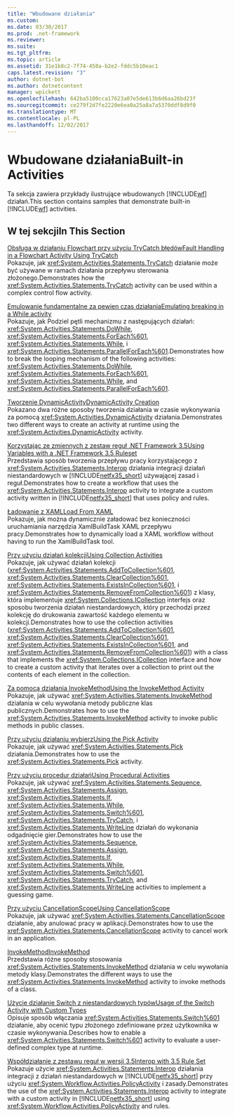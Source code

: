 ```yaml
---
title: "Wbudowane działania"
ms.custom: 
ms.date: 03/30/2017
ms.prod: .net-framework
ms.reviewer: 
ms.suite: 
ms.tgt_pltfrm: 
ms.topic: article
ms.assetid: 31e1b8c2-7f74-458a-b2e2-fddc5b10eac1
caps.latest.revision: "3"
author: dotnet-bot
ms.author: dotnetcontent
manager: wpickett
ms.openlocfilehash: 642ba5100cca17623a07e5de613b6d6aa26bd23f
ms.sourcegitcommit: ce279f2d7fe2220e6ea0a25a8a7a5370ddf8d9f0
ms.translationtype: MT
ms.contentlocale: pl-PL
ms.lasthandoff: 12/02/2017
---
```

# <a name="built-in-activities"></a><span data-ttu-id="fb45a-102">Wbudowane działania</span><span class="sxs-lookup"><span data-stu-id="fb45a-102">Built-in Activities</span></span>
<span data-ttu-id="fb45a-103">Ta sekcja zawiera przykłady ilustrujące wbudowanych [!INCLUDE[wf](../../../../includes/wf-md.md)] działań.</span><span class="sxs-lookup"><span data-stu-id="fb45a-103">This section contains samples that demonstrate built-in [!INCLUDE[wf](../../../../includes/wf-md.md)] activities.</span></span>  
  
## <a name="in-this-section"></a><span data-ttu-id="fb45a-104">W tej sekcji</span><span class="sxs-lookup"><span data-stu-id="fb45a-104">In This Section</span></span>  
 [<span data-ttu-id="fb45a-105">Obsługa w działaniu Flowchart przy użyciu TryCatch błędów</span><span class="sxs-lookup"><span data-stu-id="fb45a-105">Fault Handling in a Flowchart Activity Using TryCatch</span></span>](../../../../docs/framework/windows-workflow-foundation/samples/fault-handling-in-a-flowchart-activity-using-trycatch.md)  
 <span data-ttu-id="fb45a-106">Pokazuje, jak <xref:System.Activities.Statements.TryCatch> działanie może być używane w ramach działania przepływu sterowania złożonego.</span><span class="sxs-lookup"><span data-stu-id="fb45a-106">Demonstrates how the <xref:System.Activities.Statements.TryCatch> activity can be used within a complex control flow activity.</span></span>  
  
 [<span data-ttu-id="fb45a-107">Emulowanie fundamentalne za pewien czas działania</span><span class="sxs-lookup"><span data-stu-id="fb45a-107">Emulating breaking in a While activity</span></span>](../../../../docs/framework/windows-workflow-foundation/samples/emulating-breaking-in-a-while-activity.md)  
 <span data-ttu-id="fb45a-108">Pokazuje, jak Podziel pętli mechanizmu z następujących działań: <xref:System.Activities.Statements.DoWhile>, <xref:System.Activities.Statements.ForEach%601>, <xref:System.Activities.Statements.While>, i <xref:System.Activities.Statements.ParallelForEach%601>.</span><span class="sxs-lookup"><span data-stu-id="fb45a-108">Demonstrates how to break the looping mechanism of the following activities: <xref:System.Activities.Statements.DoWhile>, <xref:System.Activities.Statements.ForEach%601>, <xref:System.Activities.Statements.While>, and <xref:System.Activities.Statements.ParallelForEach%601>.</span></span>  
  
 [<span data-ttu-id="fb45a-109">Tworzenie DynamicActivity</span><span class="sxs-lookup"><span data-stu-id="fb45a-109">DynamicActivity Creation</span></span>](../../../../docs/framework/windows-workflow-foundation/samples/dynamicactivity-creation.md)  
 <span data-ttu-id="fb45a-110">Pokazano dwa różne sposoby tworzenia działania w czasie wykonywania za pomocą <xref:System.Activities.DynamicActivity> działania.</span><span class="sxs-lookup"><span data-stu-id="fb45a-110">Demonstrates two different ways to create an activity at runtime using the <xref:System.Activities.DynamicActivity> activity.</span></span>  
  
 [<span data-ttu-id="fb45a-111">Korzystając ze zmiennych z zestaw reguł .NET Framework 3.5</span><span class="sxs-lookup"><span data-stu-id="fb45a-111">Using Variables with a .NET Framework 3.5 Ruleset</span></span>](../../../../docs/framework/windows-workflow-foundation/samples/using-variables-with-dotnet-ruleset.md)  
 <span data-ttu-id="fb45a-112">Przedstawia sposób tworzenia przepływu pracy korzystającego z <xref:System.Activities.Statements.Interop> działania integracji działań niestandardowych w [!INCLUDE[netfx35_short](../../../../includes/netfx35-short-md.md)] używającej zasad i reguł.</span><span class="sxs-lookup"><span data-stu-id="fb45a-112">Demonstrates how to create a workflow that uses the <xref:System.Activities.Statements.Interop> activity to integrate a custom activity written in [!INCLUDE[netfx35_short](../../../../includes/netfx35-short-md.md)] that uses policy and rules.</span></span>  
  
 [<span data-ttu-id="fb45a-113">Ładowanie z XAML</span><span class="sxs-lookup"><span data-stu-id="fb45a-113">Load From XAML</span></span>](../../../../docs/framework/windows-workflow-foundation/samples/load-from-xaml.md)  
 <span data-ttu-id="fb45a-114">Pokazuje, jak można dynamicznie załadować bez konieczności uruchamiania narzędzia XamlBuildTask XAML przepływu pracy.</span><span class="sxs-lookup"><span data-stu-id="fb45a-114">Demonstrates how to dynamically load a XAML workflow without having to run the XamlBuildTask tool.</span></span>  
  
 [<span data-ttu-id="fb45a-115">Przy użyciu działań kolekcji</span><span class="sxs-lookup"><span data-stu-id="fb45a-115">Using Collection Activities</span></span>](../../../../docs/framework/windows-workflow-foundation/samples/using-collection-activities.md)  
 <span data-ttu-id="fb45a-116">Pokazuje, jak używać działań kolekcji (<xref:System.Activities.Statements.AddToCollection%601>, <xref:System.Activities.Statements.ClearCollection%601>, <xref:System.Activities.Statements.ExistsInCollection%601>, i <xref:System.Activities.Statements.RemoveFromCollection%601>) z klasy, która implementuje <xref:System.Collections.ICollection> interfejs oraz sposobu tworzenia działań niestandardowych, który przechodzi przez kolekcję do drukowania zawartość każdego elementu w kolekcji.</span><span class="sxs-lookup"><span data-stu-id="fb45a-116">Demonstrates how to use the collection activities (<xref:System.Activities.Statements.AddToCollection%601>, <xref:System.Activities.Statements.ClearCollection%601>, <xref:System.Activities.Statements.ExistsInCollection%601>, and <xref:System.Activities.Statements.RemoveFromCollection%601>) with a class that implements the <xref:System.Collections.ICollection> interface and how to create a custom activity that iterates over a collection to print out the contents of each element in the collection.</span></span>  
  
 [<span data-ttu-id="fb45a-117">Za pomocą działania InvokeMethod</span><span class="sxs-lookup"><span data-stu-id="fb45a-117">Using the InvokeMethod Activity</span></span>](../../../../docs/framework/windows-workflow-foundation/samples/using-the-invokemethod-activity.md)  
 <span data-ttu-id="fb45a-118">Pokazuje, jak używać <xref:System.Activities.Statements.InvokeMethod> działania w celu wywołania metody publiczne klas publicznych.</span><span class="sxs-lookup"><span data-stu-id="fb45a-118">Demonstrates how to use the <xref:System.Activities.Statements.InvokeMethod> activity to invoke public methods in public classes.</span></span>  
  
 [<span data-ttu-id="fb45a-119">Przy użyciu działaniu wybierz</span><span class="sxs-lookup"><span data-stu-id="fb45a-119">Using the Pick Activity</span></span>](../../../../docs/framework/windows-workflow-foundation/samples/using-the-pick-activity.md)  
 <span data-ttu-id="fb45a-120">Pokazuje, jak używać <xref:System.Activities.Statements.Pick> działania.</span><span class="sxs-lookup"><span data-stu-id="fb45a-120">Demonstrates how to use the <xref:System.Activities.Statements.Pick> activity.</span></span>  
  
 [<span data-ttu-id="fb45a-121">Przy użyciu procedur działań</span><span class="sxs-lookup"><span data-stu-id="fb45a-121">Using Procedural Activities</span></span>](../../../../docs/framework/windows-workflow-foundation/samples/using-procedural-activities.md)  
 <span data-ttu-id="fb45a-122">Pokazuje, jak używać <xref:System.Activities.Statements.Sequence>, <xref:System.Activities.Statements.Assign>, <xref:System.Activities.Statements.If>, <xref:System.Activities.Statements.While>, <xref:System.Activities.Statements.Switch%601>, <xref:System.Activities.Statements.TryCatch>, i <xref:System.Activities.Statements.WriteLine> działań do wykonania odgadnięcie gier.</span><span class="sxs-lookup"><span data-stu-id="fb45a-122">Demonstrates how to use the <xref:System.Activities.Statements.Sequence>, <xref:System.Activities.Statements.Assign>, <xref:System.Activities.Statements.If>, <xref:System.Activities.Statements.While>, <xref:System.Activities.Statements.Switch%601>, <xref:System.Activities.Statements.TryCatch>, and <xref:System.Activities.Statements.WriteLine> activities to implement a guessing game.</span></span>  
  
 [<span data-ttu-id="fb45a-123">Przy użyciu CancellationScope</span><span class="sxs-lookup"><span data-stu-id="fb45a-123">Using CancellationScope</span></span>](../../../../docs/framework/windows-workflow-foundation/samples/using-cancellationscope.md)  
 <span data-ttu-id="fb45a-124">Pokazuje, jak używać <xref:System.Activities.Statements.CancellationScope> działanie, aby anulować pracy w aplikacji.</span><span class="sxs-lookup"><span data-stu-id="fb45a-124">Demonstrates how to use the <xref:System.Activities.Statements.CancellationScope> activity to cancel work in an application.</span></span>  
  
 [<span data-ttu-id="fb45a-125">InvokeMethod</span><span class="sxs-lookup"><span data-stu-id="fb45a-125">InvokeMethod</span></span>](../../../../docs/framework/windows-workflow-foundation/samples/invokemethod.md)  
 <span data-ttu-id="fb45a-126">Przedstawia różne sposoby stosowania <xref:System.Activities.Statements.InvokeMethod> działania w celu wywołania metody klasy.</span><span class="sxs-lookup"><span data-stu-id="fb45a-126">Demonstrates the different ways to use the <xref:System.Activities.Statements.InvokeMethod> activity to invoke methods of a class.</span></span>  
  
 [<span data-ttu-id="fb45a-127">Użycie działanie Switch z niestandardowych typów</span><span class="sxs-lookup"><span data-stu-id="fb45a-127">Usage of the Switch Activity with Custom Types</span></span>](../../../../docs/framework/windows-workflow-foundation/samples/usage-of-the-switch-activity-with-custom-types.md)  
 <span data-ttu-id="fb45a-128">Opisuje sposób włączania <xref:System.Activities.Statements.Switch%601> działanie, aby ocenić typu złożonego zdefiniowane przez użytkownika w czasie wykonywania.</span><span class="sxs-lookup"><span data-stu-id="fb45a-128">Describes how to enable a <xref:System.Activities.Statements.Switch%601> activity to evaluate a user-defined complex type at runtime.</span></span>  
  
 [<span data-ttu-id="fb45a-129">Współdziałanie z zestawu reguł w wersji 3.5</span><span class="sxs-lookup"><span data-stu-id="fb45a-129">Interop with 3.5 Rule Set</span></span>](../../../../docs/framework/windows-workflow-foundation/samples/interop-with-3-5-rule-set.md)  
 <span data-ttu-id="fb45a-130">Pokazuje użycie <xref:System.Activities.Statements.Interop> działania integracji z działań niestandardowych w [!INCLUDE[netfx35_short](../../../../includes/netfx35-short-md.md)] przy użyciu <xref:System.Workflow.Activities.PolicyActivity> i zasady.</span><span class="sxs-lookup"><span data-stu-id="fb45a-130">Demonstrates the use of the <xref:System.Activities.Statements.Interop> activity to integrate with a custom activity in [!INCLUDE[netfx35_short](../../../../includes/netfx35-short-md.md)] using <xref:System.Workflow.Activities.PolicyActivity> and rules.</span></span>
